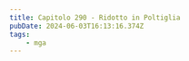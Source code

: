 ```yaml
---
title: Capitolo 290 - Ridotto in Poltiglia
pubDate: 2024-06-03T16:13:16.374Z
tags:
    - mga
---
```




